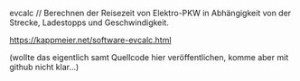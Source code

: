 evcalc // Berechnen der Reisezeit von Elektro-PKW in Abhängigkeit von der Strecke, Ladestopps und Geschwindigkeit.

https://kappmeier.net/software-evcalc.html

(wollte das eigentlich samt Quellcode hier veröffentlichen, komme aber mit github nicht klar...)
